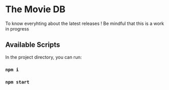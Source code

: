 # The Movie DB 
To know everyhting about the latest releases !
Be mindful that this is a work in progress 

## Available Scripts

In the project directory, you can run:
### `npm i`
### `npm start`
